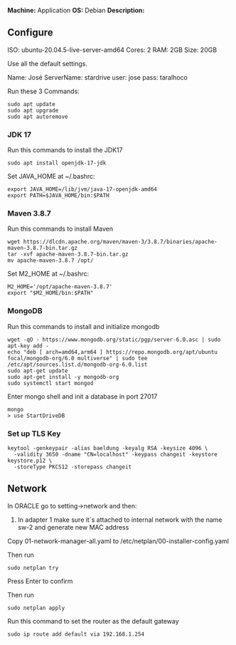 **Machine:** Application
**OS:** Debian
**Description:**

## Configure

ISO: ubuntu-20.04.5-live-server-amd64
Cores: 2
RAM: 2GB
Size: 20GB

Use all the default settings.

Name: José
ServerName: stardrive
user: jose
pass: taralhoco

Run these 3 Commands:

```
sudo apt update
sudo apt upgrade
sudo apt autoremove
```


### JDK 17

Run this commands to install the JDK17

```
sudo apt install openjdk-17-jdk
```

Set JAVA_HOME at ~/.bashrc:

```
export JAVA_HOME=/lib/jvm/java-17-openjdk-amd64
export PATH=$JAVA_HOME/bin:$PATH
```

### Maven 3.8.7

Run this commands to install Maven

```
wget https://dlcdn.apache.org/maven/maven-3/3.8.7/binaries/apache-maven-3.8.7-bin.tar.gz
tar -xvf apache-maven-3.8.7-bin.tar.gz
mv apache-maven-3.8.7 /opt/
```

Set M2_HOME at ~/.bashrc:

```
M2_HOME='/opt/apache-maven-3.8.7'
export "$M2_HOME/bin:$PATH"
```

### MongoDB

Run this commands to install and initialize mongodb

```
wget -qO - https://www.mongodb.org/static/pgp/server-6.0.asc | sudo apt-key add -
echo "deb [ arch=amd64,arm64 ] https://repo.mongodb.org/apt/ubuntu focal/mongodb-org/6.0 multiverse" | sudo tee /etc/apt/sources.list.d/mongodb-org-6.0.list
sudo apt-get update
sudo apt-get install -y mongodb-org
sudo systemctl start mongod
```

Enter mongo shell and init a database in port 27017

```
mongo
> use StartDriveDB
```

### Set up TLS Key

```
keytool -genkeypair -alias baeldung -keyalg RSA -keysize 4096 \
  -validity 3650 -dname "CN=localhost" -keypass changeit -keystore keystore.p12 \
  -storeType PKCS12 -storepass changeit
```

## Network
In ORACLE go to setting->network and then:
1. In adapter 1 make sure it´s attached to internal network with the name sw-2 and generate new MAC address

Copy 01-network-manager-all.yaml to /etc/netplan/00-installer-config.yaml

Then run 
```
sudo netplan try
```

Press Enter to confirm

Then run
```
sudo netplan apply
```

Run this command to set the router as the default gateway
```
sudo ip route add default via 192.168.1.254

```


